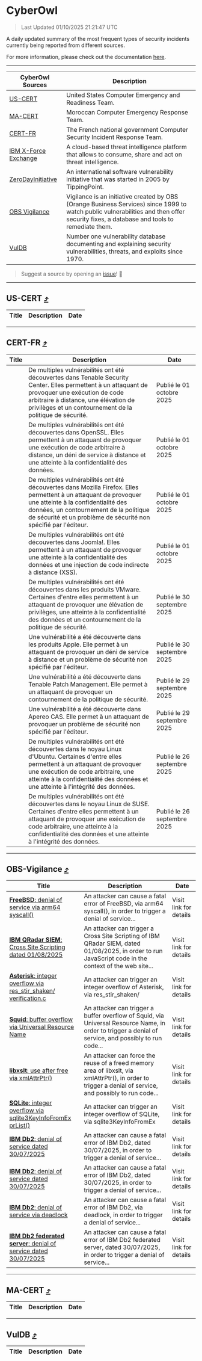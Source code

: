 
 <div id='top'></div>

# CyberOwl

 > Last Updated 01/10/2025 21:21:47 UTC
 
 A daily updated summary of the most frequent types of security incidents currently being reported from different sources.
 
 For more information, please check out the documentation [here](./docs/README.md).
 
 ---
 |CyberOwl Sources|Description|
 |---|---|
 |[US-CERT](#us-cert-arrow_heading_up)|United States Computer Emergency and Readiness Team.|
 |[MA-CERT](#ma-cert-arrow_heading_up)|Moroccan Computer Emergency Response Team.|
 |[CERT-FR](#cert-fr-arrow_heading_up)|The French national government Computer Security Incident Response Team.|
 |[IBM X-Force Exchange](#ibmcloud-arrow_heading_up)|A cloud-based threat intelligence platform that allows to consume, share and act on threat intelligence.|
 |[ZeroDayInitiative](#zerodayinitiative-arrow_heading_up)|An international software vulnerability initiative that was started in 2005 by TippingPoint.|
 |[OBS Vigilance](#obs-vigilance-arrow_heading_up)|Vigilance is an initiative created by OBS (Orange Business Services) since 1999 to watch public vulnerabilities and then offer security fixes, a database and tools to remediate them.|
 |[VulDB](#vuldb-arrow_heading_up)|Number one vulnerability database documenting and explaining security vulnerabilities, threats, and exploits since 1970.|
 
 > Suggest a source by opening an [issue](https://github.com/karimhabush/cyberowl/issues)! :raised_hands:
 ---

## US-CERT [:arrow_heading_up:](#cyberowl)

 |Title|Description|Date|
 |---|---|---|
 
 ---

## CERT-FR [:arrow_heading_up:](#cyberowl)

 |Title|Description|Date|
 |---|---|---|
 |[](https://www.cert.ssi.gouv.fr/avis/CERTFR-2025-AVI-0836/)|De multiples vulnérabilités ont été découvertes dans Tenable Security Center. Elles permettent à un attaquant de provoquer une exécution de code arbitraire à distance, une élévation de privilèges et un contournement de la politique de sécurité.|Publié le 01 octobre 2025|
 |[](https://www.cert.ssi.gouv.fr/avis/CERTFR-2025-AVI-0835/)|De multiples vulnérabilités ont été découvertes dans OpenSSL. Elles permettent à un attaquant de provoquer une exécution de code arbitraire à distance, un déni de service à distance et une atteinte à la confidentialité des données.|Publié le 01 octobre 2025|
 |[](https://www.cert.ssi.gouv.fr/avis/CERTFR-2025-AVI-0834/)|De multiples vulnérabilités ont été découvertes dans Mozilla Firefox. Elles permettent à un attaquant de provoquer une atteinte à la confidentialité des données, un contournement de la politique de sécurité et un problème de sécurité non spécifié par l'éditeur.|Publié le 01 octobre 2025|
 |[](https://www.cert.ssi.gouv.fr/avis/CERTFR-2025-AVI-0833/)|De multiples vulnérabilités ont été découvertes dans Joomla!. Elles permettent à un attaquant de provoquer une atteinte à la confidentialité des données et une injection de code indirecte à distance (XSS).|Publié le 01 octobre 2025|
 |[](https://www.cert.ssi.gouv.fr/avis/CERTFR-2025-AVI-0832/)|De multiples vulnérabilités ont été découvertes dans les produits VMware. Certaines d'entre elles permettent à un attaquant de provoquer une élévation de privilèges, une atteinte à la confidentialité des données et un contournement de la politique de sécurité.|Publié le 30 septembre 2025|
 |[](https://www.cert.ssi.gouv.fr/avis/CERTFR-2025-AVI-0831/)|Une vulnérabilité a été découverte dans les produits Apple. Elle permet à un attaquant de provoquer un déni de service à distance et un problème de sécurité non spécifié par l'éditeur.|Publié le 30 septembre 2025|
 |[](https://www.cert.ssi.gouv.fr/avis/CERTFR-2025-AVI-0830/)|Une vulnérabilité a été découverte dans Tenable Patch Management. Elle permet à un attaquant de provoquer un contournement de la politique de sécurité.|Publié le 29 septembre 2025|
 |[](https://www.cert.ssi.gouv.fr/avis/CERTFR-2025-AVI-0829/)|Une vulnérabilité a été découverte dans Apereo CAS. Elle permet à un attaquant de provoquer un problème de sécurité non spécifié par l'éditeur.|Publié le 29 septembre 2025|
 |[](https://www.cert.ssi.gouv.fr/avis/CERTFR-2025-AVI-0828/)|De multiples vulnérabilités ont été découvertes dans le noyau Linux d'Ubuntu. Certaines d'entre elles permettent à un attaquant de provoquer une exécution de code arbitraire, une atteinte à la confidentialité des données et une atteinte à l'intégrité des données.|Publié le 26 septembre 2025|
 |[](https://www.cert.ssi.gouv.fr/avis/CERTFR-2025-AVI-0827/)|De multiples vulnérabilités ont été découvertes dans le noyau Linux de SUSE. Certaines d'entre elles permettent à un attaquant de provoquer une exécution de code arbitraire, une atteinte à la confidentialité des données et une atteinte à l'intégrité des données.|Publié le 26 septembre 2025|
 
 ---

## OBS-Vigilance [:arrow_heading_up:](#cyberowl)

 |Title|Description|Date|
 |---|---|---|
 |[<a href="https://vigilance.fr/vulnerability/FreeBSD-denial-of-service-via-arm64-syscall-48243" class="noirorange"><b>FreeBSD</b>: denial of service via arm64 syscall()</a>](https://vigilance.fr/vulnerability/FreeBSD-denial-of-service-via-arm64-syscall-48243)|An attacker can cause a fatal error of FreeBSD, via arm64 syscall(), in order to trigger a denial of service...|Visit link for details|
 |[<a href="https://vigilance.fr/vulnerability/IBM-QRadar-SIEM-Cross-Site-Scripting-dated-01-08-2025-47841" class="noirorange"><b>IBM QRadar SIEM</b>: Cross Site Scripting dated 01/08/2025</a>](https://vigilance.fr/vulnerability/IBM-QRadar-SIEM-Cross-Site-Scripting-dated-01-08-2025-47841)|An attacker can trigger a Cross Site Scripting of IBM QRadar SIEM, dated 01/08/2025, in order to run JavaScript code in the context of the web site...|Visit link for details|
 |[<a href="https://vigilance.fr/vulnerability/Asterisk-integer-overflow-via-res-stir-shaken-verification-c-47839" class="noirorange"><b>Asterisk</b>: integer overflow via res_stir_shaken/<wbr>verification.c</wbr></a>](https://vigilance.fr/vulnerability/Asterisk-integer-overflow-via-res-stir-shaken-verification-c-47839)|An attacker can trigger an integer overflow of Asterisk, via res_stir_shaken/|Visit link for details|
 |[<a href="https://vigilance.fr/vulnerability/Squid-buffer-overflow-via-Universal-Resource-Name-47838" class="noirorange"><b>Squid</b>: buffer overflow via Universal Resource Name</a>](https://vigilance.fr/vulnerability/Squid-buffer-overflow-via-Universal-Resource-Name-47838)|An attacker can trigger a buffer overflow of Squid, via Universal Resource Name, in order to trigger a denial of service, and possibly to run code...|Visit link for details|
 |[<a href="https://vigilance.fr/vulnerability/libxslt-use-after-free-via-xmlAttrPtr-47827" class="noirorange"><b>libxslt</b>: use after free via xmlAttrPtr()</a>](https://vigilance.fr/vulnerability/libxslt-use-after-free-via-xmlAttrPtr-47827)|An attacker can force the reuse of a freed memory area of libxslt, via xmlAttrPtr(), in order to trigger a denial of service, and possibly to run code...|Visit link for details|
 |[<a href="https://vigilance.fr/vulnerability/SQLite-integer-overflow-via-sqlite3KeyInfoFromExprList-47825" class="noirorange"><b>SQLite</b>: integer overflow via sqlite3KeyInfoFromEx<wbr>prList()</wbr></a>](https://vigilance.fr/vulnerability/SQLite-integer-overflow-via-sqlite3KeyInfoFromExprList-47825)|An attacker can trigger an integer overflow of SQLite, via sqlite3KeyInfoFromEx|Visit link for details|
 |[<a href="https://vigilance.fr/vulnerability/IBM-Db2-denial-of-service-dated-30-07-2025-47821" class="noirorange"><b>IBM Db2</b>: denial of service dated 30/07/2025</a>](https://vigilance.fr/vulnerability/IBM-Db2-denial-of-service-dated-30-07-2025-47821)|An attacker can cause a fatal error of IBM Db2, dated 30/07/2025, in order to trigger a denial of service...|Visit link for details|
 |[<a href="https://vigilance.fr/vulnerability/IBM-Db2-denial-of-service-dated-30-07-2025-47820" class="noirorange"><b>IBM Db2</b>: denial of service dated 30/07/2025</a>](https://vigilance.fr/vulnerability/IBM-Db2-denial-of-service-dated-30-07-2025-47820)|An attacker can cause a fatal error of IBM Db2, dated 30/07/2025, in order to trigger a denial of service...|Visit link for details|
 |[<a href="https://vigilance.fr/vulnerability/IBM-Db2-denial-of-service-via-deadlock-47819" class="noirorange"><b>IBM Db2</b>: denial of service via deadlock</a>](https://vigilance.fr/vulnerability/IBM-Db2-denial-of-service-via-deadlock-47819)|An attacker can cause a fatal error of IBM Db2, via deadlock, in order to trigger a denial of service...|Visit link for details|
 |[<a href="https://vigilance.fr/vulnerability/IBM-Db2-federated-server-denial-of-service-dated-30-07-2025-47818" class="noirorange"><b>IBM Db2 federated server</b>: denial of service dated 30/07/2025</a>](https://vigilance.fr/vulnerability/IBM-Db2-federated-server-denial-of-service-dated-30-07-2025-47818)|An attacker can cause a fatal error of IBM Db2 federated server, dated 30/07/2025, in order to trigger a denial of service...|Visit link for details|
 
 ---

## MA-CERT [:arrow_heading_up:](#cyberowl)

 |Title|Description|Date|
 |---|---|---|
 
 ---

## VulDB [:arrow_heading_up:](#cyberowl)

 |Title|Description|Date|
 |---|---|---|
 